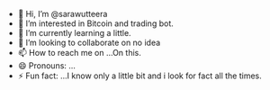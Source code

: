 - 👋 Hi, I’m @sarawutteera
- 👀 I’m interested in Bitcoin and trading bot.
- 🌱 I’m currently learning a little.
- 💞️ I’m looking to collaborate on no idea
- 📫 How to reach me on ...On this.
- 😄 Pronouns: ...
- ⚡ Fun fact: ...I know only a little bit and i look for fact all the times.

<!---
sarawutteera/sarawutteera is a ✨ special ✨ repository because its `README.md` (this file) appears on your GitHub profile.
You can click the Preview link to take a look at your changes.
--->
